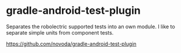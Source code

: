 # gradle-android-test-plugin

Separates the robolectric supported tests into an own module.
I like to separate simple units from component tests.

<https://github.com/novoda/gradle-android-test-plugin>